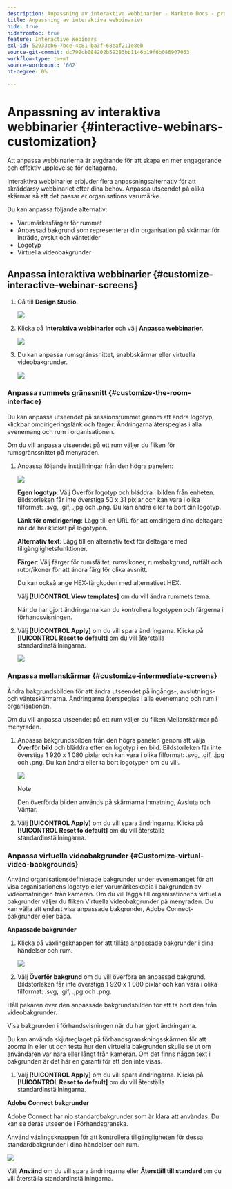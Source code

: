 ```yaml
---
description: Anpassning av interaktiva webbinarier - Marketo Docs - produktdokumentation
title: Anpassning av interaktiva webbinarier
hide: true
hidefromtoc: true
feature: Interactive Webinars
exl-id: 52933cb6-7bce-4c81-ba3f-68eaf211e8eb
source-git-commit: dc792cb088202b59283bb1146b19f6b086907053
workflow-type: tm+mt
source-wordcount: '662'
ht-degree: 0%

---
```


# Anpassning av interaktiva webbinarier {#interactive-webinars-customization}

Att anpassa webbinarierna är avgörande för att skapa en mer engagerande och effektiv upplevelse för deltagarna.

Interaktiva webbinarier erbjuder flera anpassningsalternativ för att skräddarsy webbinariet efter dina behov. Anpassa utseendet på olika skärmar så att det passar er organisations varumärke.

Du kan anpassa följande alternativ:

* Varumärkesfärger för rummet
* Anpassad bakgrund som representerar din organisation på skärmar för inträde, avslut och väntetider
* Logotyp
* Virtuella videobakgrunder

## Anpassa interaktiva webbinarier {#customize-interactive-webinar-screens}

1. Gå till **Design Studio**.

   ![](assets/interactive-webinars-customization-1.png)

1. Klicka på **Interaktiva webbinarier** och välj **Anpassa webbinarier**.

   ![](assets/interactive-webinars-customization-2.png)

1. Du kan anpassa rumsgränssnittet, snabbskärmar eller virtuella videobakgrunder.

   ![](assets/interactive-webinars-customization-3.png)

### Anpassa rummets gränssnitt {#customize-the-room-interface}

Du kan anpassa utseendet på sessionsrummet genom att ändra logotyp, klickbar omdirigeringslänk och färger. Ändringarna återspeglas i alla evenemang och rum i organisationen.

Om du vill anpassa utseendet på ett rum väljer du fliken för rumsgränssnittet på menyraden.

1. Anpassa följande inställningar från den högra panelen:

   ![](assets/interactive-webinars-customization-4.png)

   **Egen logotyp**: Välj Överför logotyp och bläddra i bilden från enheten. Bildstorleken får inte överstiga 50 x 31 pixlar och kan vara i olika filformat: .svg, .gif, .jpg och .png. Du kan ändra eller ta bort din logotyp.

   **Länk för omdirigering**: Lägg till en URL för att omdirigera dina deltagare när de har klickat på logotypen.

   **Alternativ text**: Lägg till en alternativ text för deltagare med tillgänglighetsfunktioner.

   **Färger**: Välj färger för rumsfältet, rumsikoner, rumsbakgrund, rutfält och rutor/ikoner för att ändra färg för olika avsnitt.

   Du kan också ange HEX-färgkoden med alternativet HEX.

   Välj **[!UICONTROL View templates]** om du vill ändra rummets tema.

   När du har gjort ändringarna kan du kontrollera logotypen och färgerna i förhandsvisningen.

1. Välj **[!UICONTROL Apply]** om du vill spara ändringarna. Klicka på **[!UICONTROL Reset to default]** om du vill återställa standardinställningarna.

   ![](assets/interactive-webinars-customization-5.png)

### Anpassa mellanskärmar {#customize-intermediate-screens}

Ändra bakgrundsbilden för att ändra utseendet på ingångs-, avslutnings- och vänteskärmarna. Ändringarna återspeglas i alla evenemang och rum i organisationen.

Om du vill anpassa utseendet på ett rum väljer du fliken Mellanskärmar på menyraden.

1. Anpassa bakgrundsbilden från den högra panelen genom att välja **Överför bild** och bläddra efter en logotyp i en bild. Bildstorleken får inte överstiga 1 920 x 1 080 pixlar och kan vara i olika filformat: .svg, .gif, .jpg och .png. Du kan ändra eller ta bort logotypen om du vill.

   ![](assets/interactive-webinars-customization-6.png)

   >[!NOTE]
   >
   >Den överförda bilden används på skärmarna Inmatning, Avsluta och Väntar.

1. Välj **[!UICONTROL Apply]** om du vill spara ändringarna. Klicka på **[!UICONTROL Reset to default]** om du vill återställa standardinställningarna.

### Anpassa virtuella videobakgrunder {#Customize-virtual-video-backgrounds}

Använd organisationsdefinierade bakgrunder under evenemanget för att visa organisationens logotyp eller varumärkeskopia i bakgrunden av videomatningen från kameran. Om du vill lägga till organisationens virtuella bakgrunder väljer du fliken Virtuella videobakgrunder på menyraden. Du kan välja att endast visa anpassade bakgrunder, Adobe Connect-bakgrunder eller båda.

**Anpassade bakgrunder**

1. Klicka på växlingsknappen för att tillåta anpassade bakgrunder i dina händelser och rum.

   ![](assets/interactive-webinars-customization-7.png)

1. Välj **Överför bakgrund** om du vill överföra en anpassad bakgrund. Bildstorleken får inte överstiga 1 920 x 1 080 pixlar och kan vara i olika filformat: .svg, .gif, .jpg och .png.

Håll pekaren över den anpassade bakgrundsbilden för att ta bort den från videobakgrunder.

Visa bakgrunden i förhandsvisningen när du har gjort ändringarna.

Du kan använda skjutreglaget på förhandsgranskningsskärmen för att zooma in eller ut och testa hur den virtuella bakgrunden skulle se ut om användaren var nära eller långt från kameran. Om det finns någon text i bakgrunden är det här en garanti för att den inte visas.

1. Välj **[!UICONTROL Apply]** om du vill spara ändringarna. Klicka på **[!UICONTROL Reset to default]** om du vill återställa standardinställningarna.

**Adobe Connect bakgrunder**

Adobe Connect har nio standardbakgrunder som är klara att användas. Du kan se deras utseende i Förhandsgranska.

Använd växlingsknappen för att kontrollera tillgängligheten för dessa standardbakgrunder i dina händelser och rum.

![](assets/interactive-webinars-customization-8.png)

Välj **Använd** om du vill spara ändringarna eller **Återställ till standard** om du vill återställa standardinställningarna.
